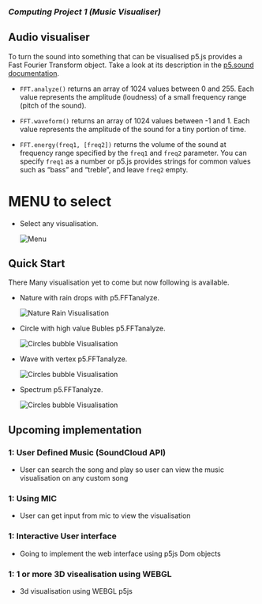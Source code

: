 ### *Computing Project  1 (Music Visualiser)*

## Audio visualiser


To turn the sound into something that can be visualised p5.js provides
a Fast Fourier Transform object. Take a look at its description in the
[p5.sound documentation](https://p5js.org/reference/#/p5.FFT).


- `FFT.analyze()` returns an array of 1024 values between 0
  and 255. Each value represents the amplitude (loudness) of a small
  frequency range (pitch of the sound).

- `FFT.waveform()` returns an array of 1024 values between -1
  and 1. Each value represents the amplitude of the sound for a tiny
  portion of time.

- `FFT.energy(freq1, [freq2])` returns the volume of the sound at
  frequency range specified by the `freq1` and `freq2` parameter. You
  can specify `freq1` as a number or p5.js provides strings for common
  values such as “bass” and “treble”, and leave `freq2` empty.




# MENU to select 

- Select any visualisation.

  ![Menu](https://github.com/notadepapel/MusicVisualisation/blob/master/assets/menu.gif)

## Quick Start

There Many visualisation yet to come but now following is available.

- Nature with rain drops with p5.FFTanalyze.

  ![Nature Rain Visualisation](https://github.com/notadepapel/MusicVisualisation/blob/master/assets/nature.gif)

- Circle with high value Bubles p5.FFTanalyze.

  ![Circles bubble Visualisation](https://github.com/notadepapel/MusicVisualisation/blob/master/assets/circle.gif)



- Wave with vertex p5.FFTanalyze.


  ![Circles bubble Visualisation](https://github.com/notadepapel/MusicVisualisation/blob/master/assets/wave.gif)


- Spectrum  p5.FFTanalyze.

  ![Circles bubble Visualisation](https://github.com/notadepapel/MusicVisualisation/blob/master/assets/spectrum.gif)

## Upcoming implementation
### 1: User Defined Music (SoundCloud API)
  - User can search the song and play so user can view the music visualisation on any custom song
### 1: Using MIC
  - User can get input from mic to view the visualisation

### 1: Interactive User interface
  - Going to implement the web interface using p5js Dom objects

### 1: 1 or more 3D visealisation using WEBGL
  - 3d visualisation using WEBGL p5js